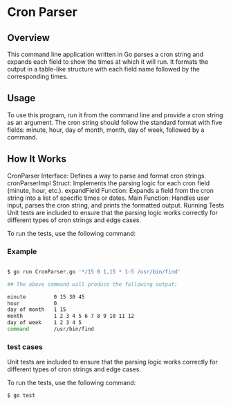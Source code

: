 # Cron Parser

## Overview

This command line application written in Go parses a cron string and expands each field to show the times at which it will run. It formats the output in a table-like structure with each field name followed by the corresponding times.

## Usage

To use this program, run it from the command line and provide a cron string as an argument. The cron string should follow the standard format with five fields: minute, hour, day of month, month, day of week, followed by a command.

## How It Works

CronParser Interface: Defines a way to parse and format cron strings.
cronParserImpl Struct: Implements the parsing logic for each cron field (minute, hour, etc.).
expandField Function: Expands a field from the cron string into a list of specific times or dates.
Main Function: Handles user input, parses the cron string, and prints the formatted output.
Running Tests
Unit tests are included to ensure that the parsing logic works correctly for different types of cron strings and edge cases.

To run the tests, use the following command:

### Example

```bash

$ go run CronParser.go '*/15 0 1,15 * 1-5 /usr/bin/find'

## The above command will produce the following output:

minute         0 15 30 45
hour           0
day of month   1 15
month          1 2 3 4 5 6 7 8 9 10 11 12
day of week    1 2 3 4 5
command        /usr/bin/find

```

### test cases
Unit tests are included to ensure that the parsing logic works correctly for different types of cron strings and edge cases.

To run the tests, use the following command:


```bash
$ go test
```
